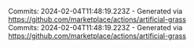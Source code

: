 Commits: 2024-02-04T11:48:19.223Z - Generated via https://github.com/marketplace/actions/artificial-grass
<br>
Commits: 2024-02-04T11:48:19.223Z - Generated via https://github.com/marketplace/actions/artificial-grass
<br>
